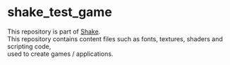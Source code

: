 # shake_test_game

This repository is part of [Shake](https://github.com/berryvansomeren/shake3/).     
This repository contains content files such as fonts, textures, shaders and scripting code,     
used to create games / applications.    
